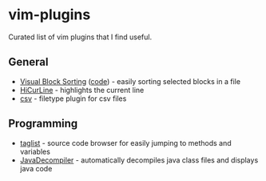 # vim-plugins
Curated list of vim plugins that I find useful.

## General

* [Visual Block Sorting](https://vim.fandom.com/wiki/How_to_sort_using_visual_blocks) ([code](http://www.drchip.org/astronaut/vim/index.html#VISSORT)) - easily sorting selected blocks in a file
* [HiCurLine](https://www.vim.org/scripts/script.php?script_id=555) - highlights the current line
* [csv](https://www.vim.org/scripts/script.php?script_id=2830) - filetype plugin for csv files

## Programming

* [taglist](https://github.com/yegappan/taglist) - source code browser for easily jumping to methods and variables
* [JavaDecompiler](https://www.vim.org/scripts/script.php?script_id=446) - automatically decompiles java class files and displays java code
